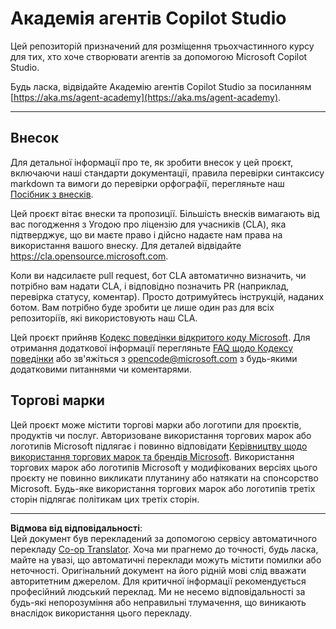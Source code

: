 <!--
CO_OP_TRANSLATOR_METADATA:
{
  "original_hash": "8bce990d8da924192fe923e852a19fbb",
  "translation_date": "2025-10-21T17:33:00+00:00",
  "source_file": "README.md",
  "language_code": "uk"
}
-->
# Академія агентів Copilot Studio

Цей репозиторій призначений для розміщення трьохчастинного курсу для тих, хто хоче створювати агентів за допомогою Microsoft Copilot Studio.

Будь ласка, відвідайте Академію агентів Copilot Studio за посиланням [https://aka.ms/agent-academy](https://aka.ms/agent-academy).

---

## Внесок

Для детальної інформації про те, як зробити внесок у цей проєкт, включаючи наші стандарти документації, правила перевірки синтаксису markdown та вимоги до перевірки орфографії, перегляньте наш [Посібник з внесків](CONTRIBUTING.md).

Цей проєкт вітає внески та пропозиції. Більшість внесків вимагають від вас погодження з Угодою про ліцензію для учасників (CLA), яка підтверджує, що ви маєте право і дійсно надаєте нам права на використання вашого внеску. Для деталей відвідайте <https://cla.opensource.microsoft.com>.

Коли ви надсилаєте pull request, бот CLA автоматично визначить, чи потрібно вам надати CLA, і відповідно позначить PR (наприклад, перевірка статусу, коментар). Просто дотримуйтесь інструкцій, наданих ботом. Вам потрібно буде зробити це лише один раз для всіх репозиторіїв, які використовують наш CLA.

Цей проєкт прийняв [Кодекс поведінки відкритого коду Microsoft](https://opensource.microsoft.com/codeofconduct/).
Для отримання додаткової інформації перегляньте [FAQ щодо Кодексу поведінки](https://opensource.microsoft.com/codeofconduct/faq/) або
зв'яжіться з [opencode@microsoft.com](mailto:opencode@microsoft.com) з будь-якими додатковими питаннями чи коментарями.

## Торгові марки

Цей проєкт може містити торгові марки або логотипи для проєктів, продуктів чи послуг. Авторизоване використання торгових марок або логотипів Microsoft підлягає і повинно відповідати
[Керівництву щодо використання торгових марок та брендів Microsoft](https://www.microsoft.com/legal/intellectualproperty/trademarks/usage/general).
Використання торгових марок або логотипів Microsoft у модифікованих версіях цього проєкту не повинно викликати плутанину або натякати на спонсорство Microsoft.
Будь-яке використання торгових марок або логотипів третіх сторін підлягає політикам цих третіх сторін.

---

**Відмова від відповідальності**:  
Цей документ був перекладений за допомогою сервісу автоматичного перекладу [Co-op Translator](https://github.com/Azure/co-op-translator). Хоча ми прагнемо до точності, будь ласка, майте на увазі, що автоматичні переклади можуть містити помилки або неточності. Оригінальний документ на його рідній мові слід вважати авторитетним джерелом. Для критичної інформації рекомендується професійний людський переклад. Ми не несемо відповідальності за будь-які непорозуміння або неправильні тлумачення, що виникають внаслідок використання цього перекладу.